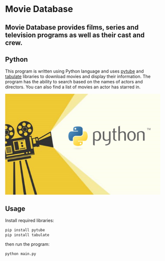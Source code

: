 # Movie Database

**Movie Database** provides films, series and television programs as well as their cast and crew. 
---
## Python
This program is written using Python language and uses [pytube](https://pypi.org/project/pytube/) and [tabulate](https://pypi.org/project/tabulate/) libraries to download movies and display their information. The program has the ability to search based on the names of actors and directors. You can also find a list of movies an actor has starred in.

![Image](camera.jpg)

## Usage
Install required libraries:
```
pip install pytube
pip install tabulate
```
then run the program:
```
python main.py
```